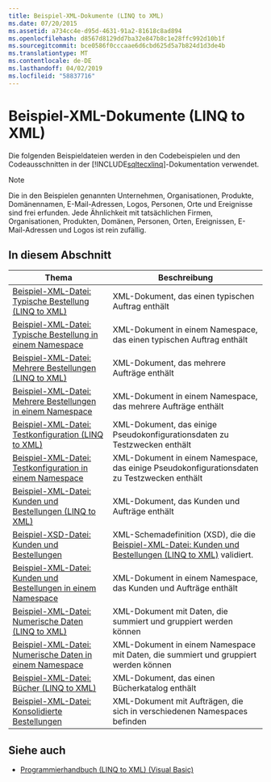 ```yaml
---
title: Beispiel-XML-Dokumente (LINQ to XML)
ms.date: 07/20/2015
ms.assetid: a734cc4e-d95d-4631-91a2-81618c8ad894
ms.openlocfilehash: d8567d8129dd7ba32e847b8c1e28ffc992d10b1f
ms.sourcegitcommit: bce0586f0cccaae6d6cbd625d5a7b824d1d3de4b
ms.translationtype: MT
ms.contentlocale: de-DE
ms.lasthandoff: 04/02/2019
ms.locfileid: "58837716"
---
```

# <a name="sample-xml-documents-linq-to-xml"></a>Beispiel-XML-Dokumente (LINQ to XML)
Die folgenden Beispieldateien werden in den Codebeispielen und den Codeausschnitten in der [!INCLUDE[sqltecxlinq](~/includes/sqltecxlinq-md.md)]-Dokumentation verwendet.  
  
> [!NOTE]
>  Die in den Beispielen genannten Unternehmen, Organisationen, Produkte, Domänennamen, E-Mail-Adressen, Logos, Personen, Orte und Ereignisse sind frei erfunden. Jede Ähnlichkeit mit tatsächlichen Firmen, Organisationen, Produkten, Domänen, Personen, Orten, Ereignissen, E-Mail-Adressen und Logos ist rein zufällig.  
  
## <a name="in-this-section"></a>In diesem Abschnitt  
  
|Thema|Beschreibung|  
|-----------|-----------------|  
|[Beispiel-XML-Datei: Typische Bestellung (LINQ to XML)](../../../../visual-basic/programming-guide/concepts/linq/sample-xml-file-typical-purchase-order-linq-to-xml.md)|XML-Dokument, das einen typischen Auftrag enthält|  
|[Beispiel-XML-Datei: Typische Bestellung in einem Namespace](../../../../visual-basic/programming-guide/concepts/linq/sample-xml-file-typical-purchase-order-in-a-namespace.md)|XML-Dokument in einem Namespace, das einen typischen Auftrag enthält|  
|[Beispiel-XML-Datei: Mehrere Bestellungen (LINQ to XML)](../../../../visual-basic/programming-guide/concepts/linq/sample-xml-file-multiple-purchase-orders-linq-to-xml.md)|XML-Dokument, das mehrere Aufträge enthält|  
|[Beispiel-XML-Datei: Mehrere Bestellungen in einem Namespace](../../../../visual-basic/programming-guide/concepts/linq/sample-xml-file-multiple-purchase-orders-in-a-namespace.md)|XML-Dokument in einem Namespace, das mehrere Aufträge enthält|  
|[Beispiel-XML-Datei: Testkonfiguration (LINQ to XML)](../../../../visual-basic/programming-guide/concepts/linq/sample-xml-file-test-configuration-linq-to-xml.md)|XML-Dokument, das einige Pseudokonfigurationsdaten zu Testzwecken enthält|  
|[Beispiel-XML-Datei: Testkonfiguration in einem Namespace](../../../../visual-basic/programming-guide/concepts/linq/sample-xml-file-test-configuration-in-a-namespace.md)|XML-Dokument in einem Namespace, das einige Pseudokonfigurationsdaten zu Testzwecken enthält|  
|[Beispiel-XML-Datei: Kunden und Bestellungen (LINQ to XML)](../../../../visual-basic/programming-guide/concepts/linq/sample-xml-file-customers-and-orders-linq-to-xml.md)|XML-Dokument, das Kunden und Aufträge enthält|  
|[Beispiel-XSD-Datei: Kunden und Bestellungen](../../../../visual-basic/programming-guide/concepts/linq/sample-xsd-file-customers-and-orders.md)|XML-Schemadefinition (XSD), die die [Beispiel-XML-Datei: Kunden und Bestellungen (LINQ to XML)](../../../../visual-basic/programming-guide/concepts/linq/sample-xml-file-customers-and-orders-linq-to-xml.md) validiert.|  
|[Beispiel-XML-Datei: Kunden und Bestellungen in einem Namespace](../../../../visual-basic/programming-guide/concepts/linq/sample-xml-file-customers-and-orders-in-a-namespace.md)|XML-Dokument in einem Namespace, das Kunden und Aufträge enthält|  
|[Beispiel-XML-Datei: Numerische Daten (LINQ to XML)](../../../../visual-basic/programming-guide/concepts/linq/sample-xml-file-numerical-data-linq-to-xml.md)|XML-Dokument mit Daten, die summiert und gruppiert werden können|  
|[Beispiel-XML-Datei: Numerische Daten in einem Namespace](../../../../visual-basic/programming-guide/concepts/linq/sample-xml-file-numerical-data-in-a-namespace.md)|XML-Dokument in einem Namespace mit Daten, die summiert und gruppiert werden können|  
|[Beispiel-XML-Datei: Bücher (LINQ to XML)](../../../../visual-basic/programming-guide/concepts/linq/sample-xml-file-books-linq-to-xml.md)|XML-Dokument, das einen Bücherkatalog enthält|  
|[Beispiel-XML-Datei: Konsolidierte Bestellungen](../../../../visual-basic/programming-guide/concepts/linq/sample-xml-file-consolidated-purchase-orders.md)|XML-Dokument mit Aufträgen, die sich in verschiedenen Namespaces befinden|  
  
## <a name="see-also"></a>Siehe auch

- [Programmierhandbuch (LINQ to XML) (Visual Basic)](../../../../visual-basic/programming-guide/concepts/linq/programming-guide-linq-to-xml.md)
